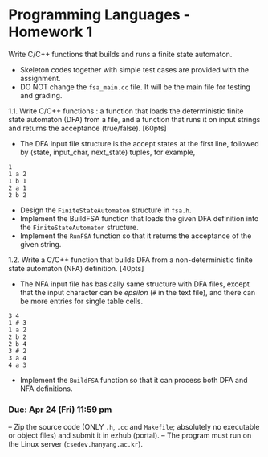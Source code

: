 # Programming Languages - Homework 1

Write C/C++ functions that builds and runs a finite state automaton.

- Skeleton codes together with simple test cases are provided with the assignment.
- DO NOT change the `fsa_main.cc` file. It will be the main file for testing and grading.

1.1. Write C/C++ functions : a function that loads the deterministic finite state automaton (DFA) from a file, and a function that runs it on input strings and returns the acceptance (true/false). [60pts]
- The DFA input file structure is the accept states at the first line, followed by (state, input_char, next_state) tuples, for example,

```
1
1 a 2
1 b 1
2 a 1
2 b 2
```

- Design the `FiniteStateAutomaton` structure in `fsa.h`.
- Implement the BuildFSA function that loads the given DFA definition into the `FiniteStateAutomaton` structure.
- Implement the `RunFSA` function so that it returns the acceptance of the given string.

1.2. Write a C/C++ function that builds DFA from a non-deterministic finite state automaton (NFA) definition. [40pts]

- The NFA input file has basically same structure with DFA files, except that the input character can be *epsilon* (`#` in the text file), and there can be more entries for single table cells.

```
3 4
1 # 3
1 a 2
2 b 2
2 b 4
3 # 2
3 a 4
4 a 3
```

- Implement the `BuildFSA` function so that it can process both DFA and NFA definitions.

### Due: Apr 24 (Fri) 11:59 pm

– Zip the source code (ONLY `.h`, `.cc` and `Makefile`; absolutely no executable or object files) and submit it in ezhub (portal).
– The program must run on the Linux server (`csedev.hanyang.ac.kr`).
